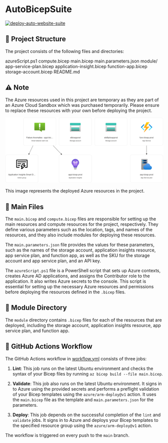 # AutoBicepSuite

[![deploy-auto-website-suite](https://github.com/nenad0707/AutoBicepSuite/actions/workflows/workflow.yml/badge.svg)](https://github.com/nenad0707/AutoBicepSuite/actions/workflows/workflow.yml)

## 📂 Project Structure

The project consists of the following files and directories:

azureScript.ps1
compute.bicep
main.bicep
main.parameters.json
module/
app-service-plan.bicep
application-insight.bicep
function-app.bicep
storage-account.bicep
README.md

## ⚠️ Note

The Azure resources used in this project are temporary as they are part of an Azure Cloud Sandbox which was purchased temporarily. Please ensure to replace these resources with your own before deploying the project.

![Azure Infrastructure](azure-infrastructure.png "Azure Infrastructure")

This image represents the deployed Azure resources in the project.

## 📄 Main Files

The `main.bicep` and `compute.bicep` files are responsible for setting up the main resources and compute resources for the project, respectively. They define various parameters such as the location, tags, and names of the resources, and they also include modules for deploying these resources.

The `main.parameters.json` file provides the values for these parameters, such as the names of the storage account, application insights resource, app service plan, and function app, as well as the SKU for the storage account and app service plan, and an API key.

The `azureScript.ps1` file is a PowerShell script that sets up Azure contexts, creates Azure AD applications, and assigns the Contributor role to the application. It also writes Azure secrets to the console. This script is essential for setting up the necessary Azure resources and permissions before deploying the resources defined in the `.bicep` files.

## 📁 Module Directory

The `module` directory contains `.bicep` files for each of the resources that are deployed, including the storage account, application insights resource, app service plan, and function app.

## 🚀 GitHub Actions Workflow

The GitHub Actions workflow in [workflow.yml](.github/workflows/workflow.yml) consists of three jobs:

1. **Lint**: This job runs on the latest Ubuntu environment and checks the syntax of your Bicep files by running `az bicep build --file main.bicep`.

2. **Validate**: This job also runs on the latest Ubuntu environment. It signs in to Azure using the provided secrets and performs a preflight validation of your Bicep templates using the `azure/arm-deploy@v1` action. It uses the `main.bicep` file as the template and `main.parameters.json` for the parameters.

3. **Deploy**: This job depends on the successful completion of the `lint` and `validate` jobs. It signs in to Azure and deploys your Bicep templates to the specified resource group using the `azure/arm-deploy@v1` action.

The workflow is triggered on every push to the `main` branch.
